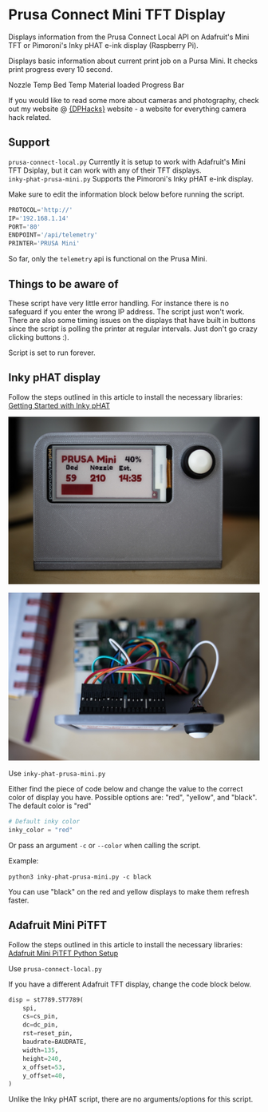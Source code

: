 # Prusa Connect Mini TFT Display

Displays information from the Prusa Connect Local API on Adafruit's Mini TFT or Pimoroni's Inky pHAT e-ink display (Raspberry Pi).

Displays basic information about current print job on a Pursa Mini. It checks print progress every 10 second.

Nozzle Temp
Bed Temp
Material loaded
Progress Bar

If you would like to read some more about cameras and photography, check out my website @ [{DPHacks}](https://dphacks.com/how-to-canon-camera-control-api-ccapi/) website - a website for everything camera hack related.

## Support

```prusa-connect-local.py``` Currently it is setup to work with Adafruit's Mini TFT Dsiplay, but it can work with any of their TFT displays.  
```inky-phat-prusa-mini.py``` Supports the Pimoroni's Inky pHAT e-ink display.

Make sure to edit the information block below before running the script.

```python
PROTOCOL='http://'
IP='192.168.1.14'
PORT='80'
ENDPOINT='/api/telemetry'
PRINTER='PRUSA Mini'
```

So far, only the ```telemetry``` api is functional on the Prusa Mini.

## Things to be aware of

These script have very little error handling. For instance there is no safeguard if you enter the wrong IP address. The script just won't work. There are also some timing issues on the displays that have built in buttons since the script is polling the printer at regular intervals. Just don't go crazy clicking buttons :).

Script is set to run forever.

## Inky pHAT display

Follow the steps outlined in this article to install the necessary libraries: [Getting Started with Inky pHAT](https://shop.pimoroni.com/products/inky-phat?variant=12549254217811)

![Prusa Mini Raspberry Pi Inky pHAT](images/Prusa%20Raspberry%20Pi%20e-ink%20Display_01.jpg)

![Prusa Mini Raspberry Pi Inky pHAT](images/Prusa%20Raspberry%20Pi%20e-ink%20Display_02.jpg)

Use ```inky-phat-prusa-mini.py```

Either find the piece of code below and change the value to the correct color of display you have. Possible options are: "red", "yellow", and "black". The default color is "red"

```python
# Default inky color
inky_color = "red"
```

Or pass an argument ```-c``` or ```--color``` when calling the script.

Example:

```python3 inky-phat-prusa-mini.py -c black```

You can use "black" on the red and yellow displays to make them refresh faster.


## Adafruit Mini PiTFT

Follow the steps outlined in this article to install the necessary libraries: [Adafruit Mini PiTFT Python Setup](https://learn.adafruit.com/adafruit-mini-pitft-135x240-color-tft-add-on-for-raspberry-pi/python-setup)

Use ```prusa-connect-local.py```

If you have a different Adafruit TFT display, change the code block below.

```python
disp = st7789.ST7789(
    spi,
    cs=cs_pin,
    dc=dc_pin,
    rst=reset_pin,
    baudrate=BAUDRATE,
    width=135,
    height=240,
    x_offset=53,
    y_offset=40,
)
```

Unlike the Inky pHAT script, there are no arguments/options for this script.